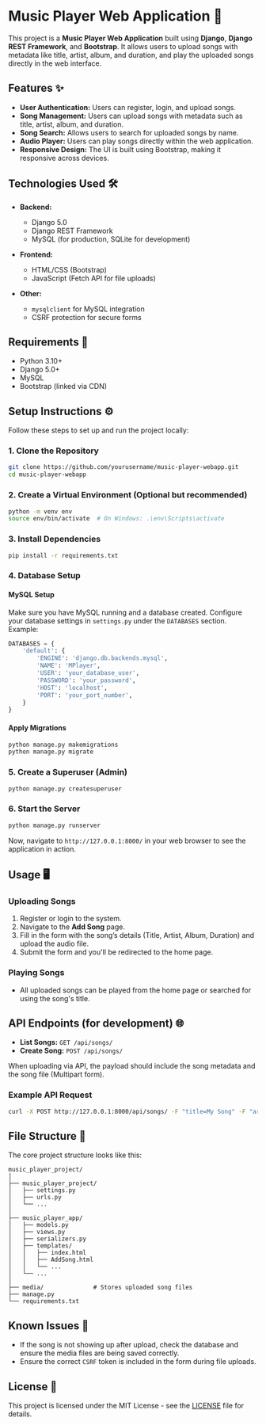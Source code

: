 # Music Player Web Application 🎵

This project is a **Music Player Web Application** built using **Django**, **Django REST Framework**, and **Bootstrap**. It allows users to upload songs with metadata like title, artist, album, and duration, and play the uploaded songs directly in the web interface.

## Features ✨

- **User Authentication:** Users can register, login, and upload songs.
- **Song Management:** Users can upload songs with metadata such as title, artist, album, and duration.
- **Song Search:** Allows users to search for uploaded songs by name.
- **Audio Player:** Users can play songs directly within the web application.
- **Responsive Design:** The UI is built using Bootstrap, making it responsive across devices.

## Technologies Used 🛠️

- **Backend:**
  - Django 5.0
  - Django REST Framework
  - MySQL (for production, SQLite for development)
  
- **Frontend:**
  - HTML/CSS (Bootstrap)
  - JavaScript (Fetch API for file uploads)
  
- **Other:**
  - `mysqlclient` for MySQL integration
  - CSRF protection for secure forms

## Requirements 📝

- Python 3.10+
- Django 5.0+
- MySQL
- Bootstrap (linked via CDN)

## Setup Instructions ⚙️

Follow these steps to set up and run the project locally:

### 1. Clone the Repository

```bash
git clone https://github.com/yourusername/music-player-webapp.git
cd music-player-webapp
```

### 2. Create a Virtual Environment (Optional but recommended)

```bash
python -m venv env
source env/bin/activate  # On Windows: .\env\Scripts\activate
```

### 3. Install Dependencies

```bash
pip install -r requirements.txt
```

### 4. Database Setup

#### MySQL Setup

Make sure you have MySQL running and a database created. Configure your database settings in `settings.py` under the `DATABASES` section. Example:

```python
DATABASES = {
    'default': {
        'ENGINE': 'django.db.backends.mysql',
        'NAME': 'MPlayer',
        'USER': 'your_database_user',
        'PASSWORD': 'your_password',
        'HOST': 'localhost',
        'PORT': 'your_port_number',
    }
}
```

#### Apply Migrations

```bash
python manage.py makemigrations
python manage.py migrate
```

### 5. Create a Superuser (Admin)

```bash
python manage.py createsuperuser
```

### 6. Start the Server

```bash
python manage.py runserver
```

Now, navigate to `http://127.0.0.1:8000/` in your web browser to see the application in action.

## Usage 🖥️

### Uploading Songs

1. Register or login to the system.
2. Navigate to the **Add Song** page.
3. Fill in the form with the song’s details (Title, Artist, Album, Duration) and upload the audio file.
4. Submit the form and you'll be redirected to the home page.

### Playing Songs

- All uploaded songs can be played from the home page or searched for using the song's title.

## API Endpoints (for development) 🌐

- **List Songs:** `GET /api/songs/`
- **Create Song:** `POST /api/songs/`
  
When uploading via API, the payload should include the song metadata and the song file (Multipart form).

### Example API Request

```bash
curl -X POST http://127.0.0.1:8000/api/songs/ -F "title=My Song" -F "artist=My Artist" -F "album=My Album" -F "duration=00:03:45" -F "file=@/path/to/song.mp3"
```

## File Structure 📁

The core project structure looks like this:

```
music_player_project/
│
├── music_player_project/
│   ├── settings.py
│   ├── urls.py
│   └── ...
│
├── music_player_app/
│   ├── models.py
│   ├── views.py
│   ├── serializers.py
│   ├── templates/
│   │   ├── index.html
│   │   ├── AddSong.html
│   │   └── ...
│   └── ...
│
├── media/              # Stores uploaded song files
├── manage.py
└── requirements.txt
```

## Known Issues 🐛

- If the song is not showing up after upload, check the database and ensure the media files are being saved correctly.
- Ensure the correct `CSRF` token is included in the form during file uploads.

## License 📜

This project is licensed under the MIT License - see the [LICENSE](LICENSE) file for details.
